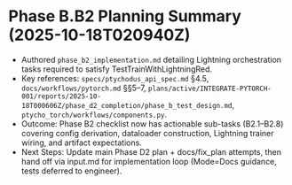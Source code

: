 # Phase B.B2 Planning Summary (2025-10-18T020940Z)

- Authored `phase_b2_implementation.md` detailing Lightning orchestration tasks required to satisfy TestTrainWithLightningRed.
- Key references: `specs/ptychodus_api_spec.md` §4.5, `docs/workflows/pytorch.md` §§5–7, `plans/active/INTEGRATE-PYTORCH-001/reports/2025-10-18T000606Z/phase_d2_completion/phase_b_test_design.md`, `ptycho_torch/workflows/components.py`.
- Outcome: Phase B2 checklist now has actionable sub-tasks (B2.1–B2.8) covering config derivation, dataloader construction, Lightning trainer wiring, and artifact expectations.
- Next Steps: Update main Phase D2 plan + docs/fix_plan attempts, then hand off via input.md for implementation loop (Mode=Docs guidance, tests deferred to engineer).
